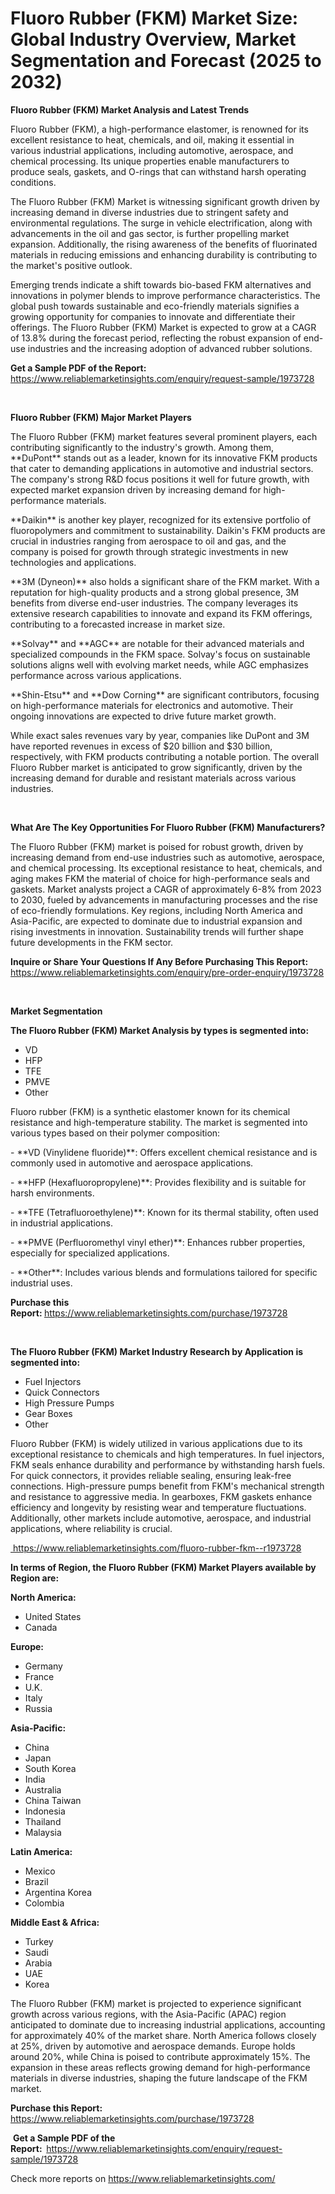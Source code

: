 <p><h1>Fluoro Rubber (FKM) Market Size: Global Industry Overview, Market Segmentation and Forecast (2025 to 2032)</h1></p><p><strong>Fluoro Rubber (FKM) Market Analysis and Latest Trends</strong></p>
<p><p>Fluoro Rubber (FKM), a high-performance elastomer, is renowned for its excellent resistance to heat, chemicals, and oil, making it essential in various industrial applications, including automotive, aerospace, and chemical processing. Its unique properties enable manufacturers to produce seals, gaskets, and O-rings that can withstand harsh operating conditions.</p><p>The Fluoro Rubber (FKM) Market is witnessing significant growth driven by increasing demand in diverse industries due to stringent safety and environmental regulations. The surge in vehicle electrification, along with advancements in the oil and gas sector, is further propelling market expansion. Additionally, the rising awareness of the benefits of fluorinated materials in reducing emissions and enhancing durability is contributing to the market's positive outlook.</p><p>Emerging trends indicate a shift towards bio-based FKM alternatives and innovations in polymer blends to improve performance characteristics. The global push towards sustainable and eco-friendly materials signifies a growing opportunity for companies to innovate and differentiate their offerings. The Fluoro Rubber (FKM) Market is expected to grow at a CAGR of 13.8% during the forecast period, reflecting the robust expansion of end-use industries and the increasing adoption of advanced rubber solutions.</p></p>
<p><strong>Get a Sample PDF of the Report:&nbsp;</strong> <a href="https://www.reliablemarketinsights.com/enquiry/request-sample/1973728?utm_campaign=3556&utm_medium=2&utm_source=Github&utm_content=ia&utm_term=03042025&utm_id=fluoro-rubber-fkm">https://www.reliablemarketinsights.com/enquiry/request-sample/1973728</a></p>
<p>&nbsp;</p>
<p><strong>Fluoro Rubber (FKM) Major Market Players</strong></p>
<p><p>The Fluoro Rubber (FKM) market features several prominent players, each contributing significantly to the industry's growth. Among them, **DuPont** stands out as a leader, known for its innovative FKM products that cater to demanding applications in automotive and industrial sectors. The company's strong R&D focus positions it well for future growth, with expected market expansion driven by increasing demand for high-performance materials.</p><p>**Daikin** is another key player, recognized for its extensive portfolio of fluoropolymers and commitment to sustainability. Daikin's FKM products are crucial in industries ranging from aerospace to oil and gas, and the company is poised for growth through strategic investments in new technologies and applications.</p><p>**3M (Dyneon)** also holds a significant share of the FKM market. With a reputation for high-quality products and a strong global presence, 3M benefits from diverse end-user industries. The company leverages its extensive research capabilities to innovate and expand its FKM offerings, contributing to a forecasted increase in market size.</p><p>**Solvay** and **AGC** are notable for their advanced materials and specialized compounds in the FKM space. Solvay's focus on sustainable solutions aligns well with evolving market needs, while AGC emphasizes performance across various applications.</p><p>**Shin-Etsu** and **Dow Corning** are significant contributors, focusing on high-performance materials for electronics and automotive. Their ongoing innovations are expected to drive future market growth.</p><p>While exact sales revenues vary by year, companies like DuPont and 3M have reported revenues in excess of $20 billion and $30 billion, respectively, with FKM products contributing a notable portion. The overall Fluoro Rubber market is anticipated to grow significantly, driven by the increasing demand for durable and resistant materials across various industries.</p></p>
<p>&nbsp;</p>
<p><strong>What Are The Key Opportunities For Fluoro Rubber (FKM) Manufacturers?</strong></p>
<p><p>The Fluoro Rubber (FKM) market is poised for robust growth, driven by increasing demand from end-use industries such as automotive, aerospace, and chemical processing. Its exceptional resistance to heat, chemicals, and aging makes FKM the material of choice for high-performance seals and gaskets. Market analysts project a CAGR of approximately 6-8% from 2023 to 2030, fueled by advancements in manufacturing processes and the rise of eco-friendly formulations. Key regions, including North America and Asia-Pacific, are expected to dominate due to industrial expansion and rising investments in innovation. Sustainability trends will further shape future developments in the FKM sector.</p></p>
<p><strong>Inquire or Share Your Questions If Any Before Purchasing This Report:</strong> <a href="https://www.reliablemarketinsights.com/enquiry/pre-order-enquiry/1973728?utm_campaign=3556&utm_medium=2&utm_source=Github&utm_content=ia&utm_term=03042025&utm_id=fluoro-rubber-fkm">https://www.reliablemarketinsights.com/enquiry/pre-order-enquiry/1973728</a></p>
<p>&nbsp;</p>
<p><strong>Market Segmentation</strong></p>
<p><strong>The Fluoro Rubber (FKM) Market Analysis by types is segmented into:</strong></p>
<p><ul><li>VD</li><li>HFP</li><li>TFE</li><li>PMVE</li><li>Other</li></ul></p>
<p><p>Fluoro rubber (FKM) is a synthetic elastomer known for its chemical resistance and high-temperature stability. The market is segmented into various types based on their polymer composition: </p><p>- **VD (Vinylidene fluoride)**: Offers excellent chemical resistance and is commonly used in automotive and aerospace applications. </p><p>- **HFP (Hexafluoropropylene)**: Provides flexibility and is suitable for harsh environments. </p><p>- **TFE (Tetrafluoroethylene)**: Known for its thermal stability, often used in industrial applications. </p><p>- **PMVE (Perfluoromethyl vinyl ether)**: Enhances rubber properties, especially for specialized applications. </p><p>- **Other**: Includes various blends and formulations tailored for specific industrial uses.</p></p>
<p><strong>Purchase this Report:&nbsp;</strong><a href="https://www.reliablemarketinsights.com/purchase/1973728?utm_campaign=3556&utm_medium=2&utm_source=Github&utm_content=ia&utm_term=03042025&utm_id=fluoro-rubber-fkm">https://www.reliablemarketinsights.com/purchase/1973728</a></p>
<p>&nbsp;</p>
<p><strong>The Fluoro Rubber (FKM) Market Industry Research by Application is segmented into:</strong></p>
<p><ul><li>Fuel Injectors</li><li>Quick Connectors</li><li>High Pressure Pumps</li><li>Gear Boxes</li><li>Other</li></ul></p>
<p><p>Fluoro Rubber (FKM) is widely utilized in various applications due to its exceptional resistance to chemicals and high temperatures. In fuel injectors, FKM seals enhance durability and performance by withstanding harsh fuels. For quick connectors, it provides reliable sealing, ensuring leak-free connections. High-pressure pumps benefit from FKM's mechanical strength and resistance to aggressive media. In gearboxes, FKM gaskets enhance efficiency and longevity by resisting wear and temperature fluctuations. Additionally, other markets include automotive, aerospace, and industrial applications, where reliability is crucial.</p></p>
<p><a href="https://www.reliablemarketinsights.com/fluoro-rubber-fkm--r1973728?utm_campaign=3556&utm_medium=2&utm_source=Github&utm_content=ia&utm_term=03042025&utm_id=fluoro-rubber-fkm">&nbsp;https://www.reliablemarketinsights.com/fluoro-rubber-fkm--r1973728</a></p>
<p><strong>In terms of Region, the Fluoro Rubber (FKM) Market Players available by Region are:</strong></p>
<p>
    <p> <strong> North America: </strong>
        <ul>
            <li>United States</li>
            <li>Canada</li>
        </ul>
        </p> 
    <p> <strong> Europe: </strong>
        <ul>
            <li>Germany</li>
            <li>France</li>
            <li>U.K.</li>
            <li>Italy</li>
            <li>Russia</li>
        </ul>
        </p> 
    <p> <strong> Asia-Pacific: </strong>
        <ul>
            <li>China</li>
            <li>Japan</li>
            <li>South Korea</li>
            <li>India</li>
            <li>Australia</li>
            <li>China Taiwan</li>
            <li>Indonesia</li>
            <li>Thailand</li>
            <li>Malaysia</li>
        </ul>
        </p> 
    <p> <strong> Latin America: </strong>
        <ul>
            <li>Mexico</li>
            <li>Brazil</li>
            <li>Argentina Korea</li>
            <li>Colombia</li>
        </ul>
        </p> 
    <p> <strong> Middle East & Africa: </strong>
        <ul>
            <li>Turkey</li>
            <li>Saudi</li>
            <li>Arabia</li>
            <li>UAE</li>
            <li>Korea</li>
        </ul>
    </p>
    </p>
<p><p>The Fluoro Rubber (FKM) market is projected to experience significant growth across various regions, with the Asia-Pacific (APAC) region anticipated to dominate due to increasing industrial applications, accounting for approximately 40% of the market share. North America follows closely at 25%, driven by automotive and aerospace demands. Europe holds around 20%, while China is poised to contribute approximately 15%. The expansion in these areas reflects growing demand for high-performance materials in diverse industries, shaping the future landscape of the FKM market.</p></p>
<p><strong>Purchase this Report: </strong><a href="https://www.reliablemarketinsights.com/purchase/1973728?utm_campaign=3556&utm_medium=2&utm_source=Github&utm_content=ia&utm_term=03042025&utm_id=fluoro-rubber-fkm">https://www.reliablemarketinsights.com/purchase/1973728</a></p>
<p>&nbsp;<strong>Get a Sample PDF of the Report:&nbsp;&nbsp;</strong><a href="https://www.reliablemarketinsights.com/enquiry/request-sample/1973728?utm_campaign=3556&utm_medium=2&utm_source=Github&utm_content=ia&utm_term=03042025&utm_id=fluoro-rubber-fkm">https://www.reliablemarketinsights.com/enquiry/request-sample/1973728</a></p>
<p><strong></strong></p>
<p>Check more reports on <a href="https://www.reliablemarketinsights.com/?utm_campaign=3556&utm_medium=2&utm_source=Github&utm_content=ia&utm_term=03042025&utm_id=fluoro-rubber-fkm">https://www.reliablemarketinsights.com/</a></p>
